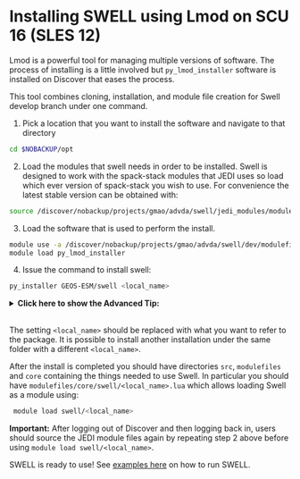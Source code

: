 # Installing SWELL using Lmod on SCU 16 (SLES 12)

Lmod is a powerful tool for managing multiple versions of software. The process of installing is a little involved but `py_lmod_installer` software is installed on Discover that eases the process.

This tool combines cloning, installation, and module file creation for Swell develop branch under one command.

1. Pick a location that you want to install the software and navigate to that directory

```bash
cd $NOBACKUP/opt
``````

2. Load the modules that swell needs in order to be installed. Swell is designed to work with the spack-stack modules that JEDI uses so load which ever version of spack-stack you wish to use. For convenience the latest stable version can be obtained with:

```bash
source /discover/nobackup/projects/gmao/advda/swell/jedi_modules/modules-intel
```

3. Load the software that is used to perform the install.

```bash
module use -a /discover/nobackup/projects/gmao/advda/swell/dev/modulefiles/core
module load py_lmod_installer
```

4. Issue the command to install swell:


```bash
py_installer GEOS-ESM/swell <local_name>
```
<details>
  <summary> <strong> Click here to show the Advanced Tip:</strong> </summary>

If you would like to install a particular branch, you can use the `-b` option:

```bash
py_installer GEOS-ESM/swell -b <branch_name> <local_name>
```
</details><br>

The setting `<local_name>` should be replaced with what you want to refer to the package. It is possible to install another installation
under the same folder with a different `<local_name>`.

After the install is completed you should have directories `src`, `modulefiles` and `core` containing the things needed to use Swell. In particular you should have `modulefiles/core/swell/<local_name>.lua` which allows loading Swell as a module using:

```bash
 module load swell/<local_name>
```

**Important:** After logging out of Discover and then logging back in, users should source the JEDI module files again by repeating step 2 above before using `module load swell/<local_name>`.

SWELL is ready to use! See [examples here](../../examples/description.md) on how to run SWELL.